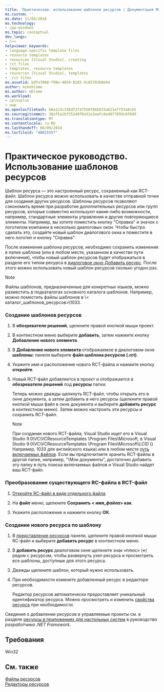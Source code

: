 ```yaml
---
title: 'Практическое: использование шаблонов ресурсов | Документация Майкрософт'
ms.custom: ''
ms.date: 11/04/2016
ms.technology:
- cpp-windows
ms.topic: conceptual
dev_langs:
- C++
helpviewer_keywords:
- language-specific template files
- resource templates
- resources [Visual Studio], creating
- rct files
- templates, resource templates
- resources [Visual Studio], templates
- .rct files
ms.assetid: bdfe7060-f98e-4859-8285-9c8570360e9d
author: mikeblome
ms.author: mblome
ms.workload:
- cplusplus
- uwp
ms.openlocfilehash: b0a123c336df3f47550f8bb825a621eff53a8cb5
ms.sourcegitcommit: 38af5a1bf35249f0a51e3aafc6e4077859c8f0d9
ms.translationtype: MT
ms.contentlocale: ru-RU
ms.lasthandoff: 08/09/2018
ms.locfileid: "40015557"
---
```

# <a name="how-to-use-resource-templates"></a>Практическое руководство. Использование шаблонов ресурсов
Шаблон ресурса — это настроенный ресурс, сохраненный как RCT-файл. Шаблон ресурса можно использовать в качестве отправной точки для создания других ресурсов. Шаблоны ресурсов позволяют сэкономить время при разработке дополнительных ресурсов или групп ресурсов, которые совместно используют какие-либо возможности, например, стандартные элементы управления и другие повторяющиеся элементы. Например, вы хотите поместить кнопку "Справка" и значок с логотипом компании в несколько диалоговых окон. Чтобы быстро сделать это, создайте новый шаблон диалогового окна и поместите в него логотип и кнопку "Справка".  
  
 После изменения шаблона ресурсов, необходимо сохранить изменения в папке шаблона (или в любом месте, указанном в качестве пути включения), чтобы новый шаблон ресурсов будет отображаться в разделе его типом ресурса в [диалоговое окно Добавить ресурс](../windows/add-resource-dialog-box.md). После этого можно использовать новый шаблон ресурсов сколько угодно раз.  
  
> [!NOTE]
>  Файлы шаблонов, предназначенные для конкретных языков, можно разместить в подкаталогах основного каталога шаблонов. Например, можно поместить файлы шаблонов в \\< каталог_шаблонов_ресурсов\>\1033.  
  
### <a name="to-create-a-template-for-resources"></a>Создание шаблонов ресурсов  
  
1.  В **обозревателе решений**, щелкните правой кнопкой мыши проект.  
  
2.  В контекстном меню выберите **добавить**, затем нажмите кнопку **Добавление нового элемента**.  
  
3.  В **Добавление нового элемента** отображаемое в диалоговом окне **шаблоны:** панели выберите **файл шаблона ресурсов (.rct)**.  
  
4.  Укажите имя и расположение нового RCT-файла и нажмите кнопку **откройте**.  
  
5.  Новый RCT-файл добавляется в проект и отображается в **обозревателе решений** под **ресурсы** папки.  
  
     Теперь можно дважды щелкнуть RCT-файл, чтобы открыть его в окне документа, а затем добавить в него ресурсы (щелкните правой кнопкой мыши файл в окне документа и выберите **добавить ресурс** в контекстном меню). Затем можно настроить эти ресурсы и сохранить RCT-файл.  
  
    > [!NOTE]
    >  При создании нового RCT-файла, Visual Studio ищет его в Visual Studio 9.0\VC\VCResourceTemplates \Program Files\Microsoft, в Visual Studio 9.0\VC\VCResourceTemplates \Program Files\Microsoft\\*LCID* () Например, 1033 для английского языка) *или* в любом месте [путь включаемых файлов](../windows/how-to-specify-include-directories-for-resources.md). Если вы предпочитаете хранить RCT-файлы в другой папке, например, "\Мои документы", достаточно добавить эту папку в путь поиска включаемых файлов и Visual Studio найдет ваш RCT-файл.  
  
### <a name="to-convert-an-existing-rc-file-to-an-rct-file"></a>Преобразование существующего RC-файла в RCT-файл  
  
1.  [Откройте RC-файл в виде отдельного файла](../windows/how-to-open-a-resource-script-file-outside-of-a-project-standalone.md).  
  
2.  На **файл** меню, щелкните **Сохранить \< *имя_файла*> как**.  
  
3.  Укажите расположение и нажмите кнопку **ОК**.  
  
### <a name="to-create-a-new-resource-from-a-template"></a>Создание нового ресурса по шаблону  
  
1.  В [представление ресурсов](../windows/resource-view-window.md) панели, щелкните правой кнопкой мыши RC-файл и выберите **добавить ресурс** в контекстном меню.  
  
2.  В **добавить ресурс** диалоговом окне щелкните знак «плюс» (**+**) рядом с ресурсом, чтобы развернуть узел ресурса и просмотреть все шаблоны, доступные для этого ресурса.  
  
3.  Дважды щелкните шаблон, который нужно использовать.  
  
4.  При необходимости измените добавленный ресурс в редакторе ресурсов.  
  
     Редактор ресурсов автоматически предоставляет уникальный идентификатор ресурса. Можно просмотреть и изменить [свойства ресурса](../windows/changing-the-properties-of-a-resource.md) при необходимости.  
  
 Сведения о добавлении ресурсов в управляемые проекты см. в разделе [ресурсы в приложениях для настольных систем](/dotnet/framework/resources/index) в *руководства разработчика .NET Framework*.  
  
## <a name="requirements"></a>Требования  
 Win32  
  
## <a name="see-also"></a>См. также  
 [Файлы ресурсов](../windows/resource-files-visual-studio.md)   
 [Редакторы ресурсов](../windows/resource-editors.md)
